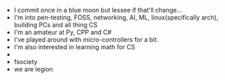 - I commit once in a blue moon but lessee if that'll change...
- I'm into pen-testing, FOSS, networking, AI, ML, linux(specifically arch), building PCs and all thing CS
- I'm an amateur at Py, CPP and C#
- I've played around with micro-controllers for a bit.
- I'm also interested in learning math for CS 
- 
- fsociety
- we are legion
<!---
chillax504/chillax504 is a ✨ special ✨ repository because its `README.md` (this file) appears on your GitHub profile.
You can click the Preview link to take a look at your changes.
--->
